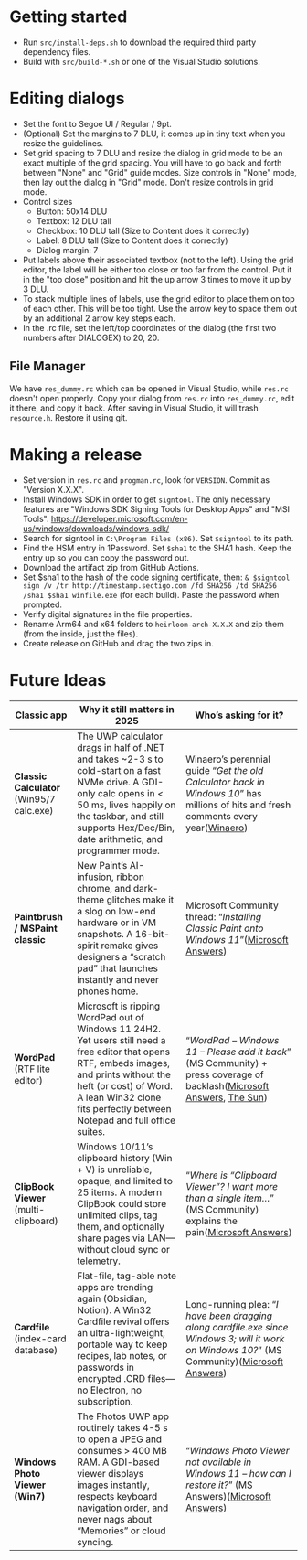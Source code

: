# Getting started
- Run `src/install-deps.sh` to download the required third party dependency files.
- Build with `src/build-*.sh` or one of the Visual Studio solutions.

# Editing dialogs
- Set the font to Segoe UI / Regular / 9pt.
- (Optional) Set the margins to 7 DLU, it comes up in tiny text when you resize the guidelines.
- Set grid spacing to 7 DLU and resize the dialog in grid mode to be an exact multiple of the grid spacing. You will have to go back and forth between "None" and "Grid" guide modes. Size controls in "None" mode, then lay out the dialog in "Grid" mode. Don't resize controls in grid mode.
- Control sizes
    - Button: 50x14 DLU
    - Textbox: 12 DLU tall
    - Checkbox: 10 DLU tall (Size to Content does it correctly)
    - Label: 8 DLU tall (Size to Content does it correctly)
    - Dialog margin: 7
- Put labels above their associated textbox (not to the left). Using the grid editor, the label will be either too close or too far from the control. Put it in the "too close" position and hit the up arrow 3 times to move it up by 3 DLU.
- To stack multiple lines of labels, use the grid editor to place them on top of each other. This will be too tight. Use the arrow key to space them out by an additional 2 arrow key steps each.
- In the .rc file, set the left/top coordinates of the dialog (the first two numbers after DIALOGEX) to 20, 20.

## File Manager
We have `res_dummy.rc` which can be opened in Visual Studio, while `res.rc` doesn't open properly.
Copy your dialog from `res.rc` into `res_dummy.rc`, edit it there, and copy it back.
After saving in Visual Studio, it will trash `resource.h`. Restore it using git.

# Making a release
- Set version in `res.rc` and `progman.rc`, look for `VERSION`. Commit as "Version X.X.X".
- Install Windows SDK in order to get `signtool`. The only necessary features are "Windows SDK Signing Tools for Desktop Apps" and "MSI Tools". https://developer.microsoft.com/en-us/windows/downloads/windows-sdk/
- Search for signtool in `C:\Program Files (x86)`. Set `$signtool` to its path.
- Find the HSM entry in 1Password. Set `$sha1` to the SHA1 hash. Keep the entry up so you can copy the password out.
- Download the artifact zip from GitHub Actions.
- Set $sha1 to the hash of the code signing certificate, then: `& $signtool sign /v /tr http://timestamp.sectigo.com /fd SHA256 /td SHA256 /sha1 $sha1 winfile.exe` (for each build). Paste the password when prompted.
- Verify digital signatures in the file properties.
- Rename Arm64 and x64 folders to `heirloom-arch-X.X.X` and zip them (from the inside, just the files).
- Create release on GitHub and drag the two zips in.

# Future Ideas
| Classic app                                | Why it still matters in 2025                                                                                                                                                                                                                                            | Who’s asking for it?                                                                                                                               |
| ------------------------------------------ | ----------------------------------------------------------------------------------------------------------------------------------------------------------------------------------------------------------------------------------------------------------------------- | -------------------------------------------------------------------------------------------------------------------------------------------------- |
| **Classic Calculator** (Win95/7 calc.exe)  | The UWP calculator drags in half of .NET and takes \~2-3 s to cold-start on a fast NVMe drive. A GDI-only calc opens in < 50 ms, lives happily on the taskbar, and still supports Hex/Dec/Bin, date arithmetic, and programmer mode.                                    | Winaero’s perennial guide “*Get the old Calculator back in Windows 10*” has millions of hits and fresh comments every year([Winaero][2])           |
| **Paintbrush / MSPaint classic**           | New Paint’s AI-infusion, ribbon chrome, and dark-theme glitches make it a slog on low-end hardware or in VM snapshots. A 16-bit-spirit remake gives designers a “scratch pad” that launches instantly and never phones home.                                            | Microsoft Community thread: “*Installing Classic Paint onto Windows 11*”([Microsoft Answers][3])                                                   |
| **WordPad** (RTF lite editor)              | Microsoft is ripping WordPad out of Windows 11 24H2. Yet users still need a free editor that opens RTF, embeds images, and prints without the heft (or cost) of Word. A lean Win32 clone fits perfectly between Notepad and full office suites.                         | “*WordPad – Windows 11 – Please add it back*” (MS Community) + press coverage of backlash([Microsoft Answers][4], [The Sun][5])                    |
| **ClipBook Viewer** (multi-clipboard)      | Windows 10/11’s clipboard history (Win + V) is unreliable, opaque, and limited to 25 items. A modern ClipBook could store unlimited clips, tag them, and optionally share pages via LAN—without cloud sync or telemetry.                                                | “*Where is “Clipboard Viewer”? I want more than a single item…*” (MS Community) explains the pain([Microsoft Answers][6])                          |
| **Cardfile** (index-card database)         | Flat-file, tag-able note apps are trending again (Obsidian, Notion). A Win32 Cardfile revival offers an ultra-lightweight, portable way to keep recipes, lab notes, or passwords in encrypted .CRD files—no Electron, no subscription.                                  | Long-running plea: “*I have been dragging along cardfile.exe since Windows 3; will it work on Windows 10?*” (MS Community)([Microsoft Answers][7]) |
| **Windows Photo Viewer (Win7)**            | The Photos UWP app routinely takes 4-5 s to open a JPEG and consumes > 400 MB RAM. A GDI-based viewer displays images instantly, respects keyboard navigation order, and never nags about “Memories” or cloud syncing.                                                  | “*Windows Photo Viewer not available in Windows 11 – how can I restore it?*” (MS Answers)([Microsoft Answers][8])                                  |

[1]: https://www.reddit.com/r/PLC/comments/kb65w8/best_terminal_program_i_miss_hyperterminal/?utm_source=chatgpt.com "Best Terminal Program? (I miss Hyperterminal) : r/PLC - Reddit"
[2]: https://winaero.com/get-calculator-from-windows-8-and-windows-7-in-windows-10/?utm_source=chatgpt.com "Old Windows 7 Calculator for Windows 10 - Winaero"
[3]: https://answers.microsoft.com/en-us/windows/forum/all/installing-classic-paint-onto-windows-11/99e7feba-9d6b-4a86-a9c2-8f996884384c?utm_source=chatgpt.com "Installing Classic Paint onto Windows 11 - Microsoft Community"
[4]: https://answers.microsoft.com/en-us/windows/forum/all/wordpad-windows-11-24h2-please-add-it-back/2a5335b3-88f7-4006-9882-164cfff91eec?utm_source=chatgpt.com "WordPad - Windows 11 - 24H2 - Please add it back"
[5]: https://www.thesun.co.uk/tech/27003825/microsoft-windows-11-wordpad-app-closing-down-removal/?utm_source=chatgpt.com "'What's next?' people yell as Microsoft reveals beloved app will disappear soon - but fans argue 'it should stay'"
[6]: https://answers.microsoft.com/en-us/windows/forum/all/where-is-clipboard-viewer/1c0c2e6c-8bc1-44f0-a26b-373534e973f6?utm_source=chatgpt.com "Where is \"Clipboard Viewer\"? - Microsoft Community"
[7]: https://answers.microsoft.com/en-us/windows/forum/all/windows-10-cardfile/2677cdae-f7c0-4baa-856e-d76cbad46295?utm_source=chatgpt.com "Windows 10 Cardfile - Microsoft Community"
[8]: https://answers.microsoft.com/en-us/windows/forum/all/windows-photo-viewer-are-not-available-in-windows/0181645b-0fbd-4095-ab79-c34117a04364?utm_source=chatgpt.com "Windows photo viewer are not available in Windows 11"
